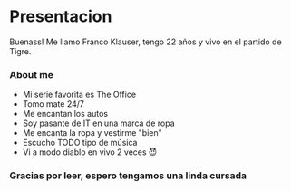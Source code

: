 # Presentacion

Buenass!
Me llamo Franco Klauser, tengo 22 años y vivo en el partido de Tigre. 

### About me

- Mi serie favorita es The Office 
- Tomo mate 24/7
- Me encantan los autos
- Soy pasante de IT en una marca de ropa
- Me encanta la ropa y vestirme "bien"
- Escucho TODO tipo de música
- Vi a modo diablo en vivo 2 veces 😈

### Gracias por leer, espero tengamos una linda cursada 
